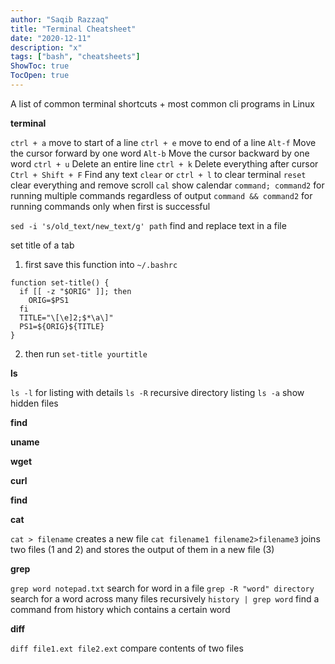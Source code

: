 ```yaml
---
author: "Saqib Razzaq"
title: "Terminal Cheatsheet"
date: "2020-12-11"
description: "x"
tags: ["bash", "cheatsheets"]
ShowToc: true
TocOpen: true
---
```


A list of common terminal shortcuts + most common cli programs in Linux

**terminal**

`ctrl + a` move to start of a line
`ctrl + e` move to end of a line
`Alt-f` Move the cursor forward by one word
`Alt-b`	Move the cursor backward by one word
`ctrl + u` Delete an entire line
`ctrl + k` Delete everything after cursor
`Ctrl + Shift + F` Find any text
`clear` or `ctrl + l` to clear terminal
`reset` clear everything and remove scroll
`cal` show calendar
`command; command2` for running multiple commands regardless of output
`command && command2` for running commands only when first is successful

`sed -i 's/old_text/new_text/g' path` find and replace text in a file

set title of a tab
1. first save this function into `~/.bashrc`
```
function set-title() {
  if [[ -z "$ORIG" ]]; then
    ORIG=$PS1
  fi
  TITLE="\[\e]2;$*\a\]"
  PS1=${ORIG}${TITLE}
}
```
2. then run `set-title yourtitle`


**ls**

`ls -l` for listing with details
`ls -R` recursive directory listing
`ls -a` show hidden files


**find**

**uname**

**wget**

**curl**

**find**

**cat**

`cat > filename` creates a new file
`cat filename1 filename2>filename3` joins two files (1 and 2) and stores the output of them in a new file (3)


**grep**

`grep word notepad.txt` search for word in a file
`grep -R "word" directory` search for a word across many files recursively
`history | grep word` find a command from history which contains a certain word

**diff**

`diff file1.ext file2.ext` compare contents of two files